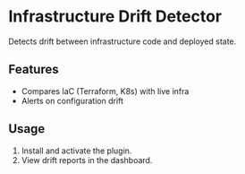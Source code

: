 # Infrastructure Drift Detector

Detects drift between infrastructure code and deployed state.

## Features
- Compares IaC (Terraform, K8s) with live infra
- Alerts on configuration drift

## Usage
1. Install and activate the plugin.
2. View drift reports in the dashboard. 